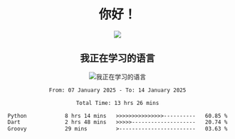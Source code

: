 <div align="center">
<h1>你好！</h1>
  
<a href="https://github.com/ikun0014">
    <img align="center" src="https://github-readme-stats-sigma-five.vercel.app/api?username=ikun0014&include_all_commits=true&show_icons=true&count_private=true&locale=cn&bg_color=0,EC6C6C,FFD479,FFFC79,73FA79,73FDFF,D783FF" />
  </a>
</div>

<div align="center">
<h2>我正在学习的语言</h2>
  
![我正在学习的语言](https://skillicons.dev/icons?i=python,nodejs,vue,html)

</div>

<div align="center">
<!--START_SECTION:waka-->

```txt
From: 07 January 2025 - To: 14 January 2025

Total Time: 13 hrs 26 mins

Python            8 hrs 14 mins   >>>>>>>>>>>>>>>----------   60.85 %
Dart              2 hrs 48 mins   >>>>>--------------------   20.74 %
Groovy            29 mins         >------------------------   03.63 %
```

<!--END_SECTION:waka-->

</div>
